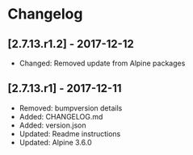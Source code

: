 # Changelog

## [2.7.13.r1.2] - 2017-12-12

* Changed: Removed update from Alpine packages

## [2.7.13.r1] - 2017-12-11

* Removed: bumpversion details
* Added: CHANGELOG.md
* Added: version.json
* Updated: Readme instructions
* Updated: Alpine 3.6.0
